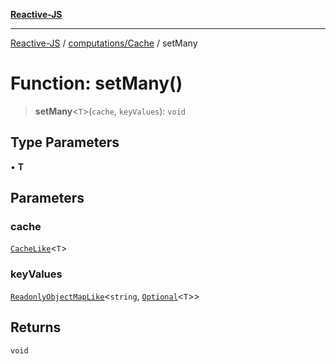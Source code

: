 [**Reactive-JS**](../../../README.md)

***

[Reactive-JS](../../../README.md) / [computations/Cache](../README.md) / setMany

# Function: setMany()

> **setMany**\<`T`\>(`cache`, `keyValues`): `void`

## Type Parameters

• **T**

## Parameters

### cache

[`CacheLike`](../interfaces/CacheLike.md)\<`T`\>

### keyValues

[`ReadonlyObjectMapLike`](../../../collections/type-aliases/ReadonlyObjectMapLike.md)\<`string`, [`Optional`](../../../functions/type-aliases/Optional.md)\<`T`\>\>

## Returns

`void`

